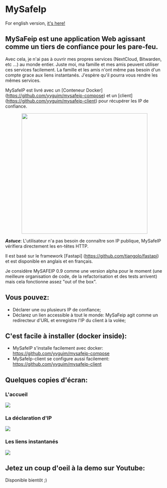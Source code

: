 # MySafeIp

For english version, [it's here!](./README.md)

## MySaFeip est une application Web agissant comme un tiers de confiance pour les pare-feu.
Avec cela, je n'ai pas à ouvrir mes propres services (NextCloud, Bitwarden, etc ...) au monde entier. Juste moi, ma famille et mes amis peuvent utiliser ces services facilement. La famille et les amis n'ont même pas besoin d'un compte grace aux liens instantanés. J'espère qu'il pourra vous rendre les mêmes services.

MySafeIP est livré avec un [Conteneur Docker] (https://github.com/yvguim/mysafeip-compose) et un [client] (https://github.com/yvguim/mysafeip-client) pour récupérer les IP de confiance.
<p align="center">
  <img width="400" height="383" src="https://raw.githubusercontent.com/yvguim/mysafeip/main/docs/diag.png">
</p>

***Astuce***: L'utilisateur n'a pas besoin de connaître son IP publique, MySafeIP vérifiera directement les en-têtes HTTP.

Il est basé sur le framework [Fastapi] (https://github.com/tiangolo/fastapi) et est disponible en anglais et en français.

Je considère MySAFEIP 0.9 comme une version alpha pour le moment (une meilleure organisation de code, de la refactorisation et des tests arrivent) mais cela fonctionne assez "out of the box".

## Vous pouvez:
- Déclarer une ou plusieurs IP de confiance;
- Déclarez un lien accessible à tout le monde: MySaFeip agit comme un redirecteur d'URL et enregistre l'IP du client à la volée;

## C'est facile à installer (docker inside):
- MySafeIP s'installe facilement avec docker: https://github.com/yvguim/mysafeip-compose
- MySafeIp-client se configure aussi facilement: https://github.com/yvguim/mysafeip-client

## Quelques copies d'écran:
### L'accueil
![](https://raw.githubusercontent.com/yvguim/mysafeip/main/docs/cap0.png)
### La déclaration d'IP
![](https://raw.githubusercontent.com/yvguim/mysafeip/main/docs/cap1.png)
### Les liens instantanés
![](https://raw.githubusercontent.com/yvguim/mysafeip/main/docs/cap2.png)

## Jetez un coup d'oeil à la demo sur Youtube:

Disponible bientôt ;)
